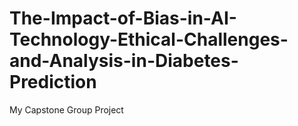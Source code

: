 # The-Impact-of-Bias-in-AI-Technology-Ethical-Challenges-and-Analysis-in-Diabetes-Prediction
My Capstone Group Project
